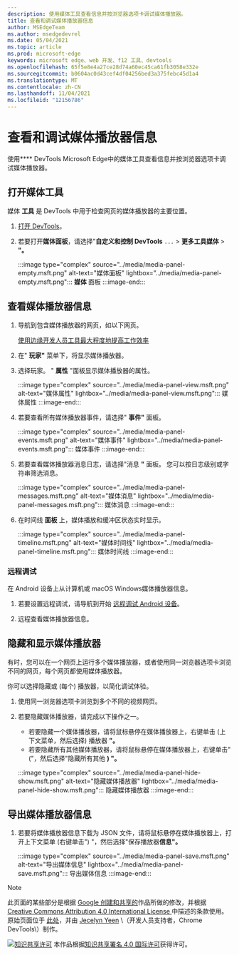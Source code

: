 ```yaml
---
description: 使用媒体工具查看信息并按浏览器选项卡调试媒体播放器。
title: 查看和调试媒体播放器信息
author: MSEdgeTeam
ms.author: msedgedevrel
ms.date: 05/04/2021
ms.topic: article
ms.prod: microsoft-edge
keywords: microsoft edge、web 开发、f12 工具、devtools
ms.openlocfilehash: 65f5e8e4a27ce28d74a60ec45ca61fb3058e332e
ms.sourcegitcommit: b0604ac0d43cef4df04256bed3a375febc45d1a4
ms.translationtype: MT
ms.contentlocale: zh-CN
ms.lasthandoff: 11/04/2021
ms.locfileid: "12156786"
---
```

<!-- Copyright Jecelyn Yeen

   Licensed under the Apache License, Version 2.0 (the "License");
   you may not use this file except in compliance with the License.
   You may obtain a copy of the License at

       https://www.apache.org/licenses/LICENSE-2.0

   Unless required by applicable law or agreed to in writing, software
   distributed under the License is distributed on an "AS IS" BASIS,
   WITHOUT WARRANTIES OR CONDITIONS OF ANY KIND, either express or implied.
   See the License for the specific language governing permissions and
   limitations under the License.  -->
# <a name="view-and-debug-media-players-information"></a>查看和调试媒体播放器信息

使用**** DevTools Microsoft Edge中的媒体工具查看信息并按浏览器选项卡调试媒体播放器。


<!-- ====================================================================== -->
## <a name="open-the-media-tool"></a>打开媒体工具

媒体 **工具** 是 DevTools 中用于检查网页的媒体播放器的主要位置。

1.  [打开 DevTools](../open/index.md)。
1.  若要打开**媒体面板**，请选择"**自定义和控制 DevTools** `...`  >  **更多工具媒体**  >  **"。**

    :::image type="complex" source="../media/media-panel-empty.msft.png" alt-text="媒体面板" lightbox="../media/media-panel-empty.msft.png":::
       **媒体** 面板
    :::image-end:::


<!-- ====================================================================== -->
## <a name="view-media-players-information"></a>查看媒体播放器信息

1.  导航到包含媒体播放器的网页，如以下网页。

    [使用边缘开发人员工具最大程度地提高工作效率](https://www.bing.com/videos/search?view=detail&mid=DE0BA14EC0E0D18C06C8DE0BA14EC0E0D18C06C8)

1.  在" **玩家"** 菜单下，将显示媒体播放器。
1.  选择玩家。  " **属性** "面板显示媒体播放器的属性。

    :::image type="complex" source="../media/media-panel-view.msft.png" alt-text="媒体属性" lightbox="../media/media-panel-view.msft.png":::
       媒体属性
    :::image-end:::

1.  若要查看所有媒体播放器事件，请选择" **事件"** 面板。

    :::image type="complex" source="../media/media-panel-events.msft.png" alt-text="媒体事件" lightbox="../media/media-panel-events.msft.png":::
       媒体事件
    :::image-end:::

1.  若要查看媒体播放器消息日志，请选择"消息 **"** 面板。  您可以按日志级别或字符串筛选消息。

    :::image type="complex" source="../media/media-panel-messages.msft.png" alt-text="媒体消息" lightbox="../media/media-panel-messages.msft.png":::
       媒体消息
    :::image-end:::

1.  在时间线 **面板** 上，媒体播放和缓冲区状态实时显示。

    :::image type="complex" source="../media/media-panel-timeline.msft.png" alt-text="媒体时间线" lightbox="../media/media-panel-timeline.msft.png":::
       媒体时间线
    :::image-end:::

### <a name="remote-debugging"></a>远程调试

在 Android 设备上从计算机或 macOS Windows媒体播放器信息。

1.  若要设置远程调试，请导航到开始 [远程调试 Android 设备](../remote-debugging/index.md)。
1.  远程查看媒体播放器信息。

    <!-- TODO: recreate image using an Android device -->
    <!--
    :::image type="complex" source="../media/media-panel-remote-debug.msft.png" alt-text="Remote debugging" lightbox="../media/media-panel-remote-debug.msft.png":::
       Remote debugging
    :::image-end:::
    -->


<!-- ====================================================================== -->
## <a name="hide-and-show-media-players"></a>隐藏和显示媒体播放器

有时，您可以在一个网页上运行多个媒体播放器，或者使用同一浏览器选项卡浏览不同的网页，每个网页都使用媒体播放器。

你可以选择隐藏或 (每个) 播放器，以简化调试体验。

1.  使用同一浏览器选项卡浏览到多个不同的视频网页。
1.  若要隐藏媒体播放器，请完成以下操作之一。
    *   若要隐藏一个媒体播放器，请将鼠标悬停在媒体播放器上，右键单击 (上下文菜单，然后选择) 播放器 **"。**
    *   若要隐藏所有其他媒体播放器，请将鼠标悬停在媒体播放器上，右键单击" ("，然后选择"隐藏所有其他 **) "。**

    :::image type="complex" source="../media/media-panel-hide-show.msft.png" alt-text="隐藏媒体播放器" lightbox="../media/media-panel-hide-show.msft.png":::
       隐藏媒体播放器
    :::image-end:::


<!-- ====================================================================== -->
## <a name="export-media-player-information"></a>导出媒体播放器信息

1.  若要将媒体播放器信息下载为 JSON 文件，请将鼠标悬停在媒体播放器上，打开上下文菜单 (右键单击") "，然后选择"保存播放器**信息"。**

    :::image type="complex" source="../media/media-panel-save.msft.png" alt-text="导出媒体信息" lightbox="../media/media-panel-save.msft.png":::
       导出媒体信息
    :::image-end:::


<!-- ====================================================================== -->
> [!NOTE]
> 此页面的某些部分是根据 [Google 创建和共享的](https://developers.google.com/terms/site-policies)作品所做的修改，并根据[ Creative Commons Attribution 4.0 International License ](https://creativecommons.org/licenses/by/4.0)中描述的条款使用。
> 原始页面位于 [此处](https://developers.google.com/web/tools/chrome-devtools/media-panel/index)，并由 [Jecelyn Yeen](https://developers.google.com/web/resources/contributors#jecelyn-yeen)  \（开发人员支持者，Chrome DevTools\）制作。

[![知识共享许可](https://i.creativecommons.org/l/by/4.0/88x31.png)](https://creativecommons.org/licenses/by/4.0) 本作品根据[知识共享署名 4.0 国际许可](https://creativecommons.org/licenses/by/4.0)获得许可。
